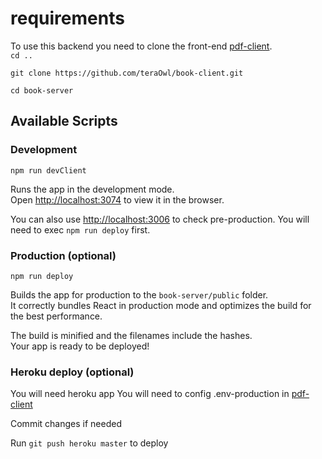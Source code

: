 # requirements
To use this backend you need to clone the front-end [pdf-client](https://github.com/teraOwl/book-client).  
`cd ..`


`git clone https://github.com/teraOwl/book-client.git`


`cd book-server`
## Available Scripts

### Development
`npm run devClient`

Runs the app in the development mode.\
Open [http://localhost:3074](http://localhost:3074) to view it in the browser.

You can also use [http://localhost:3006](http://localhost:3006) to check pre-production. You will need to exec `npm run deploy` first.

### Production (optional)
 `npm run deploy`

Builds the app for production to the `book-server/public` folder.\
It correctly bundles React in production mode and optimizes the build for the best performance.

The build is minified and the filenames include the hashes.\
Your app is ready to be deployed!

### Heroku deploy (optional)
You will need heroku app
You will need to config .env-production in [pdf-client](https://github.com/teraOwl/book-client)

Commit changes if needed

Run `git push heroku master` to deploy